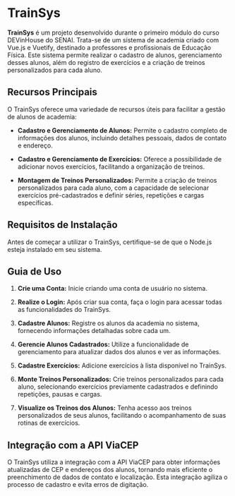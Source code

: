 # TrainSys

**TrainSys** é um projeto desenvolvido durante o primeiro módulo do curso DEVinHouse do SENAI. Trata-se de um sistema de academia criado com Vue.js e Vuetify, destinado a professores e profissionais de Educação Física. Este sistema permite realizar o cadastro de alunos, gerenciamento desses alunos, além do registro de exercícios e a criação de treinos personalizados para cada aluno.

## Recursos Principais

O TrainSys oferece uma variedade de recursos úteis para facilitar a gestão de alunos de academia:

- **Cadastro e Gerenciamento de Alunos:** Permite o cadastro completo de informações dos alunos, incluindo detalhes pessoais, dados de contato e endereço.

- **Cadastro e Gerenciamento de Exercícios:** Oferece a possibilidade de adicionar novos exercícios, facilitando a organização de treinos.

- **Montagem de Treinos Personalizados:** Permite a criação de treinos personalizados para cada aluno, com a capacidade de selecionar exercícios pré-cadastrados e definir séries, repetições e cargas específicas.

## Requisitos de Instalação

Antes de começar a utilizar o TrainSys, certifique-se de que o Node.js esteja instalado em seu sistema.

## Guia de Uso

1. **Crie uma Conta:** Inicie criando uma conta de usuário no sistema.

2. **Realize o Login:** Após criar sua conta, faça o login para acessar todas as funcionalidades do TrainSys.

3. **Cadastre Alunos:** Registre os alunos da academia no sistema, fornecendo informações detalhadas sobre cada um.

4. **Gerencie Alunos Cadastrados:** Utilize a funcionalidade de gerenciamento para atualizar dados dos alunos e ver as informações.

5. **Cadastre Exercícios:** Adicione exercícios à lista disponível no TrainSys.

6. **Monte Treinos Personalizados:** Crie treinos personalizados para cada aluno, selecionando exercícios previamente cadastrados e definindo repetições, pausas e cargas.

7. **Visualize os Treinos dos Alunos:** Tenha acesso aos treinos personalizados de seus alunos, facilitando o acompanhamento de suas rotinas de exercícios.

## Integração com a API ViaCEP

O TrainSys utiliza a integração com a API ViaCEP para obter informações atualizadas de CEP e endereços dos alunos, tornando mais eficiente o preenchimento de dados de contato e localização. Esta integração agiliza o processo de cadastro e evita erros de digitação.
